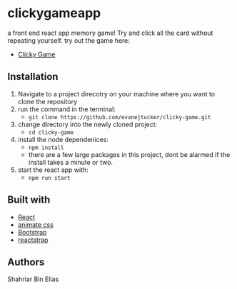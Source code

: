 # clickygameapp

a front end react app memory game!  Try and click all the card without repeating yourself.
try out the game here: 
* [Clicky Game](https://shahriar998.github.io/clickygameapp/)


## Installation

1. Navigate to a project direcotry on your machine where you want to clone the repository
2. run the command in the terminal:
    * `git clone https://github.com/evanejtucker/clicky-game.git`
3. change directory into the newly cloned project:
    * `cd clicky-game`
4. install the node dependenices:
    * `npm install`
    * there are a few large packages in this project, dont be alarmed if the install takes a minute or two.
5. start the react app with:
    * `npm run start`

## Built with

* [React](https://reactjs.org/)
* [animate css](https://daneden.github.io/animate.css/)
* [Bootstrap](http://getbootstrap.com/docs/4.1/getting-started/introduction/)
* [reactstrap](https://reactstrap.github.io/)

## Authors

Shahriar Bin Elias

